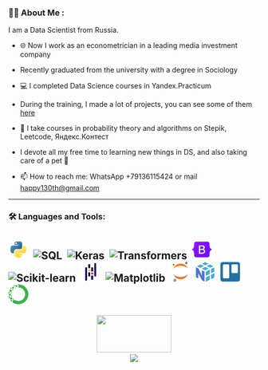 
### :woman_technologist: About Me :

I am a Data Scientist from Russia.

- 🌐 Now I work as an econometrician in a leading media investment company 

- Recently graduated from the university with a degree in Sociology

- 💻 I completed Data Science courses in Yandex.Practicum

- During the training, I made a lot of projects, you can see some of them [here](https://github.com/HappyDari/Yandex.Practicum)

- 📖 I take courses in probability theory and algorithms on Stepik, Leetcode, Яндекс.Контест

- I devote all my free time to learning new things in DS, and also taking care of a pet  :fox_face:

- 📫  How to reach me: WhatsApp +79136115424 or mail happy130th@gmail.com

---

### 🛠️ Languages and Tools:

<img src="https://raw.githubusercontent.com/devicons/devicon/1119b9f84c0290e0f0b38982099a2bd027a48bf1/icons/python/python-original.svg" title="Python" alt="Python" width="40" height="40"/>&nbsp;
<img src="https://encrypted-tbn0.gstatic.com/images?q=tbn:ANd9GcTc3OuZXoTU9jZI4DE8BbdFwS319F3-wFxS1lyNsjyZ&s" title="SQL" alt="SQL" width="40" height="40"/>&nbsp;
<img src="https://upload.wikimedia.org/wikipedia/commons/thumb/a/ae/Keras_logo.svg/1024px-Keras_logo.svg.png" title="Keras" alt="Keras" width="40" height="40"/>&nbsp;
<img src="https://p.kindpng.com/picc/s/147-1473754_transformers-logo-black-transformers-logo-hd-png-download.png" title="Transformers" alt="Transformers" width="40" height="40"/>&nbsp;
<img src="https://raw.githubusercontent.com/devicons/devicon/1119b9f84c0290e0f0b38982099a2bd027a48bf1/icons/bootstrap/bootstrap-original.svg" title="Bootstrap" alt="Bootstrap" width="40" height="40"/>&nbsp;
<img src="https://upload.wikimedia.org/wikipedia/commons/thumb/0/05/Scikit_learn_logo_small.svg/260px-Scikit_learn_logo_small.svg.png" title="Scikit-learn" alt="Scikit-learn" width="40" height="40"/>&nbsp;
<img src="https://raw.githubusercontent.com/devicons/devicon/1119b9f84c0290e0f0b38982099a2bd027a48bf1/icons/pandas/pandas-original.svg" title="Pandas" alt="Pandas" width="40" height="40"/>&nbsp;
<img src="https://upload.wikimedia.org/wikipedia/commons/thumb/8/84/Matplotlib_icon.svg/180px-Matplotlib_icon.svg.png?20150311090915" title="Matplotlib" alt="Matplotlib" width="40" height="40"/>&nbsp;
<img src="https://raw.githubusercontent.com/devicons/devicon/1119b9f84c0290e0f0b38982099a2bd027a48bf1/icons/jupyter/jupyter-original.svg" title="Jupyter" alt="Jupyter" width="40" height="40"/>&nbsp;
<img src="https://raw.githubusercontent.com/devicons/devicon/1119b9f84c0290e0f0b38982099a2bd027a48bf1/icons/numpy/numpy-original.svg" title="Numpy" alt="Numpy" width="40" height="40"/>&nbsp;
<img src="https://raw.githubusercontent.com/devicons/devicon/1119b9f84c0290e0f0b38982099a2bd027a48bf1/icons/trello/trello-plain.svg" title="Trello" alt="Trello" width="40" height="40"/>&nbsp;
<img src="https://raw.githubusercontent.com/devicons/devicon/1119b9f84c0290e0f0b38982099a2bd027a48bf1/icons/anaconda/anaconda-original.svg" title="Anaconda" alt="Anaconda" width="40" height="40"/>&nbsp;
---

<div align="center">
  <img src="https://media.giphy.com/media/aNqEFrYVnsS52/giphy.gif" width="150" height="75"/>
</div>

<div align="center">
  <a href="https://t.me/happy_db">
    <img src="https://img.shields.io/badge/Telegram-blue?logo=telegram&logoColor=white"/>
  </a>
  
  <div id="badges" align="center">
    <img src="https://komarev.com/ghpvc/?username=HappyDari&style=flat-square&color=blue" alt=""/>
